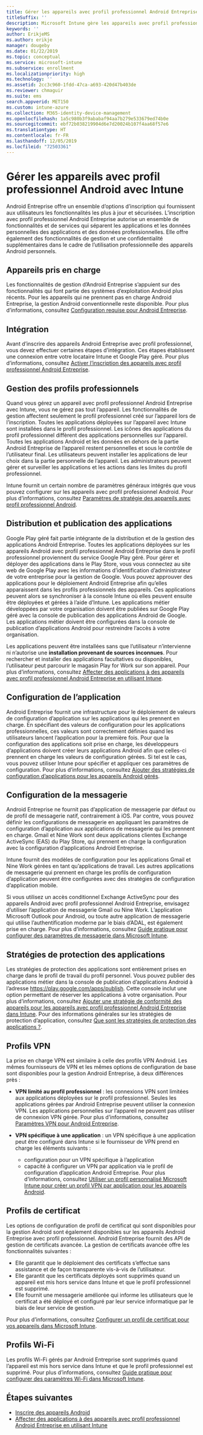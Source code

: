 ```yaml
---
title: Gérer les appareils avec profil professionnel Android Entreprise dans Microsoft Intune
titleSuffix: ''
description: Microsoft Intune gère les appareils avec profil professionnel Android Entreprise pour renforcer la confidentialité et les fonctionnalités de gestion dans le cadre de l’utilisation professionnelle des appareils Android personnels.
keywords: ''
author: ErikjeMS
ms.author: erikje
manager: dougeby
ms.date: 01/22/2019
ms.topic: conceptual
ms.service: microsoft-intune
ms.subservice: enrollment
ms.localizationpriority: high
ms.technology: ''
ms.assetid: 2cc3c960-1fdd-47ca-a693-420d47b403de
ms.reviewer: chmaguir
ms.suite: ems
search.appverid: MET150
ms.custom: intune-azure
ms.collection: M365-identity-device-management
ms.openlocfilehash: 1a5c980b3f9ababaf94aa7b279e533679ed74b0e
ms.sourcegitcommit: ebf72b038219904d6e7d20024b107f4aa68f57e6
ms.translationtype: HT
ms.contentlocale: fr-FR
ms.lasthandoff: 12/05/2019
ms.locfileid: "72503361"
---
```

# <a name="manage-android-work-profile-devices-with-intune"></a>Gérer les appareils avec profil professionnel Android avec Intune

Android Entreprise offre un ensemble d’options d’inscription qui fournissent aux utilisateurs les fonctionnalités les plus à jour et sécurisées. L’inscription avec profil professionnel Android Entreprise autorise un ensemble de fonctionnalités et de services qui séparent les applications et les données personnelles des applications et des données professionnelles. Elle offre également des fonctionnalités de gestion et une confidentialité supplémentaires dans le cadre de l’utilisation professionnelle des appareils Android personnels. 

## <a name="supported-devices"></a>Appareils pris en charge

Les fonctionnalités de gestion d’Android Entreprise s’appuient sur des fonctionnalités qui font partie des systèmes d’exploitation Android plus récents. Pour les appareils qui ne prennent pas en charge Android Entreprise, la gestion Android conventionnelle reste disponible. Pour plus d’informations, consultez [Configuration requise pour Android Entreprise](https://support.google.com/work/android/answer/6174145?hl=en&ref_topic=6151012).

## <a name="onboarding"></a>Intégration

Avant d’inscrire des appareils Android Entreprise avec profil professionnel, vous devez effectuer certaines étapes d’intégration. Ces étapes établissent une connexion entre votre locataire Intune et Google Play géré. Pour plus d’informations, consultez [Activer l’inscription des appareils avec profil professionnel Android Entreprise](android-work-profile-enroll.md).

## <a name="work-profile-management"></a>Gestion des profils professionnels

Quand vous gérez un appareil avec profil professionnel Android Entreprise avec Intune, vous ne gérez pas tout l’appareil. Les fonctionnalités de gestion affectent seulement le profil professionnel créé sur l’appareil lors de l’inscription. Toutes les applications déployées sur l’appareil avec Intune sont installées dans le profil professionnel. Les icônes des applications du profil professionnel diffèrent des applications personnelles sur l’appareil. Toutes les applications Android et les données en dehors de la partie Android Entreprise de l’appareil restent personnelles et sous le contrôle de l’utilisateur final. Les utilisateurs peuvent installer les applications de leur choix dans la partie personnelle de l’appareil. Les administrateurs peuvent gérer et surveiller les applications et les actions dans les limites du profil professionnel.

Intune fournit un certain nombre de paramètres généraux intégrés que vous pouvez configurer sur les appareils avec profil professionnel Android. Pour plus d’informations, consultez [Paramètres de stratégie des appareils avec profil professionnel Android](../protect/compliance-policy-create-android-for-work.md).

## <a name="app-publishing-and-distribution"></a>Distribution et publication des applications

Google Play géré fait partie intégrante de la distribution et de la gestion des applications Android Entreprise. Toutes les applications déployées sur les appareils Android avec profil professionnel Android Entreprise dans le profil professionnel proviennent du service Google Play géré. Pour gérer et déployer des applications dans le Play Store, vous vous connectez au site web de Google Play avec les informations d’identification d’administrateur de votre entreprise pour la gestion de Google. Vous pouvez approuver des applications pour le déploiement Android Entreprise afin qu’elles apparaissent dans les profils professionnels des appareils. Ces applications peuvent alors se synchroniser à la console Intune où elles peuvent ensuite être déployées et gérées à l’aide d’Intune. Les applications métier développées par votre organisation doivent être publiées sur Google Play géré avec la console de publication des applications Android de Google. Les applications métier doivent être configurées dans la console de publication d’applications Android pour restreindre l’accès à votre organisation.

Les applications peuvent être installées sans que l’utilisateur n’intervienne ni n’autorise une **installation provenant de sources inconnues**. Pour rechercher et installer des applications facultatives ou disponibles, l’utilisateur peut parcourir le magasin Play for Work sur son appareil. Pour plus d’informations, consultez [Affecter des applications à des appareils avec profil professionnel Android Entreprise en utilisant Intune](../apps/apps-add-android-for-work.md).

## <a name="app-configuration"></a>Configuration de l’application

Android Entreprise fournit une infrastructure pour le déploiement de valeurs de configuration d’application sur les applications qui les prennent en charge. En spécifiant des valeurs de configuration pour les applications professionnelles, ces valeurs sont correctement définies quand les utilisateurs lancent l’application pour la première fois. Pour que la configuration des applications soit prise en charge, les développeurs d’applications doivent créer leurs applications Android afin que celles-ci prennent en charge les valeurs de configuration gérées. Si tel est le cas, vous pouvez utiliser Intune pour spécifier et appliquer ces paramètres de configuration. Pour plus d’informations, consultez [Ajouter des stratégies de configuration d’applications pour les appareils Android gérés](../apps/app-configuration-policies-use-android.md).

## <a name="email-configuration"></a>Configuration de la messagerie

Android Entreprise ne fournit pas d’application de messagerie par défaut ou de profil de messagerie natif, contrairement à iOS. Par contre, vous pouvez définir les configurations de messagerie en appliquant les paramètres de configuration d’application aux applications de messagerie qui les prennent en charge. Gmail et Nine Work sont deux applications clientes Exchange ActiveSync (EAS) du Play Store, qui prennent en charge la configuration avec la configuration d’applications Android Entreprise.

Intune fournit des modèles de configuration pour les applications Gmail et Nine Work gérées en tant qu’applications de travail. Les autres applications de messagerie qui prennent en charge les profils de configuration d’application peuvent être configurées avec des stratégies de configuration d’application mobile.

Si vous utilisez un accès conditionnel Exchange ActiveSync pour des appareils Android avec profil professionnel Android Entreprise, envisagez d’utiliser l’application de messagerie Gmail ou Nine Work. L’application Microsoft Outlook pour Android, ou toute autre application de messagerie qui utilise l’authentification moderne par le biais d’ADAL, est également prise en charge. Pour plus d’informations, consultez [Guide pratique pour configurer des paramètres de messagerie dans Microsoft Intune](../configuration/email-settings-configure.md).

## <a name="app-protection-policies"></a>Stratégies de protection des applications

Les stratégies de protection des applications sont entièrement prises en charge dans le profil de travail du profil personnel. Vous pouvez publier des applications métier dans la console de publication d’applications Android à l’adresse https://play.google.com/apps/publish. Cette console inclut une option permettant de réserver les applications à votre organisation. Pour plus d’informations, consultez [Ajouter une stratégie de conformité des appareils pour les appareils avec profil professionnel Android Entreprise dans Intune](../protect/compliance-policy-create-android-for-work.md). Pour des informations générales sur les stratégies de protection d’application, consultez [Que sont les stratégies de protection des applications ?](../apps/app-protection-policy.md).

## <a name="vpn-profiles"></a>Profils VPN

La prise en charge VPN est similaire à celle des profils VPN Android. Les mêmes fournisseurs de VPN et les mêmes options de configuration de base sont disponibles pour la gestion Android Entreprise, à deux différences près :

- **VPN limité au profil professionnel** : les connexions VPN sont limitées aux applications déployées sur le profil professionnel. Seules les applications gérées par Android Entreprise peuvent utiliser la connexion VPN. Les applications personnelles sur l’appareil ne peuvent pas utiliser de connexion VPN gérée. Pour plus d’informations, consultez [Paramètres VPN pour Android Entreprise](../configuration/vpn-settings-android-enterprise.md).

- **VPN spécifique à une application** : un VPN spécifique à une application peut être configuré dans Intune si le fournisseur de VPN prend en charge les éléments suivants :
  - configuration pour un VPN spécifique à l’application
  - capacité à configurer un VPN par application via le profil de configuration d’application Android Entreprise.
  Pour plus d’informations, consultez [Utiliser un profil personnalisé Microsoft Intune pour créer un profil VPN par application pour les appareils Android](../configuration/android-pulse-secure-per-app-vpn.md).

## <a name="certificate-profiles"></a>Profils de certificat

Les options de configuration de profil de certificat qui sont disponibles pour la gestion Android sont également disponibles sur les appareils Android Entreprise avec profil professionnel. Android Entreprise fournit des API de gestion de certificats avancée. La gestion de certificats avancée offre les fonctionnalités suivantes :

- Elle garantit que le déploiement des certificats s’effectue sans assistance et de façon transparente vis-à-vis de l’utilisateur.
- Elle garantit que les certificats déployés sont supprimés quand un appareil est mis hors service dans Intune et que le profil professionnel est supprimé.
- Elle fournit une messagerie améliorée qui informe les utilisateurs que le certificat a été déployé et configuré par leur service informatique par le biais de leur service de gestion.

Pour plus d’informations, consultez [Configurer un profil de certificat pour vos appareils dans Microsoft Intune](../protect/certificates-configure.md).

## <a name="wi-fi-profiles"></a>Profils Wi-Fi

Les profils Wi-Fi gérés par Android Entreprise sont supprimés quand l’appareil est mis hors service dans Intune et que le profil professionnel est supprimé. Pour plus d’informations, consultez [Guide pratique pour configurer des paramètres Wi-Fi dans Microsoft Intune](../configuration/wi-fi-settings-configure.md).

## <a name="next-steps"></a>Étapes suivantes
- [Inscrire des appareils Android](android-enroll.md)
- [Affecter des applications à des appareils avec profil professionnel Android Entreprise en utilisant Intune](../apps/apps-add-android-for-work.md)
